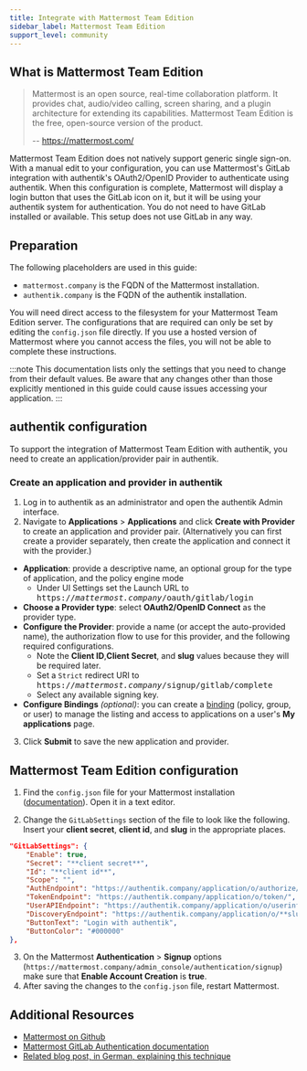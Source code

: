 ```yaml
---
title: Integrate with Mattermost Team Edition
sidebar_label: Mattermost Team Edition
support_level: community
---
```


## What is Mattermost Team Edition

> Mattermost is an open source, real-time collaboration platform. It provides chat, audio/video calling, screen sharing, and a plugin architecture for extending its capabilities. Mattermost Team Edition is the free, open-source version of the product.
>
> -- https://mattermost.com/

Mattermost Team Edition does not natively support generic single sign-on. With a manual edit to your configuration, you can use Mattermost's GitLab integration with authentik's OAuth2/OpenID Provider to authenticate using authentik. When this configuration is complete, Mattermost will display a login button that uses the GitLab icon on it, but it will be using your authentik system for authentication. You do not need to have GitLab installed or available. This setup does not use GitLab in any way.

## Preparation

The following placeholders are used in this guide:

- `mattermost.company` is the FQDN of the Mattermost installation.
- `authentik.company` is the FQDN of the authentik installation.

You will need direct access to the filesystem for your Mattermost Team Edition server. The configurations that are required can only be set by editing the `config.json` file directly. If you use a hosted version of Mattermost where you cannot access the files, you will not be able to complete these instructions.

:::note
This documentation lists only the settings that you need to change from their default values. Be aware that any changes other than those explicitly mentioned in this guide could cause issues accessing your application.
:::

## authentik configuration

To support the integration of Mattermost Team Edition with authentik, you need to create an application/provider pair in authentik.

### Create an application and provider in authentik

1. Log in to authentik as an administrator and open the authentik Admin interface.
2. Navigate to **Applications** > **Applications** and click **Create with Provider** to create an application and provider pair. (Alternatively you can first create a provider separately, then create the application and connect it with the provider.)

- **Application**: provide a descriptive name, an optional group for the type of application, and the policy engine mode
    - Under UI Settings set the Launch URL to <kbd>https://<em>mattermost.company</em>/oauth/gitlab/login</kbd>
- **Choose a Provider type**: select **OAuth2/OpenID Connect** as the provider type.
- **Configure the Provider**: provide a name (or accept the auto-provided name), the authorization flow to use for this provider, and the following required configurations.
    - Note the **Client ID**,**Client Secret**, and **slug** values because they will be required later.
    - Set a `Strict` redirect URI to <kbd>https://<em>mattermost.company</em>/signup/gitlab/complete</kbd>
    - Select any available signing key.
- **Configure Bindings** _(optional)_: you can create a [binding](/docs/add-secure-apps/flows-stages/bindings/) (policy, group, or user) to manage the listing and access to applications on a user's **My applications** page.

3. Click **Submit** to save the new application and provider.

## Mattermost Team Edition configuration

1. Find the `config.json` file for your Mattermost installation ([documentation](https://docs.mattermost.com/configure/configuration-settings.html)). Open it in a text editor.

2. Change the `GitLabSettings` section of the file to look like the following. Insert your **client secret**, **client id**, and **slug** in the appropriate places.
```json
"GitLabSettings": {
    "Enable": true,
    "Secret": "**client secret**",
    "Id": "**client id**",
    "Scope": "",
    "AuthEndpoint": "https://authentik.company/application/o/authorize/",
    "TokenEndpoint": "https://authentik.company/application/o/token/",
    "UserAPIEndpoint": "https://authentik.company/application/o/userinfo/",
    "DiscoveryEndpoint": "https://authentik.company/application/o/**slug**/.well-known/openid-configuration",
    "ButtonText": "Login with authentik",
    "ButtonColor": "#000000"
},
```

3. On the Mattermost **Authentication** > **Signup** options (`https://mattermost.company/admin_console/authentication/signup`) make sure that **Enable Account Creation** is **true**.
4. After saving the changes to the `config.json` file, restart Mattermost.

## Additional Resources

- [Mattermost on Github](https://github.com/mattermost/mattermost)
- [Mattermost GitLab Authentication documentation](https://docs.mattermost.com/configure/authentication-configuration-settings.html#gitlab-oauth-2-0-settings)
- [Related blog post, in German, explaining this technique](https://ayedo.de/posts/mattermost-self-hosted-sso-mit-authentik/)